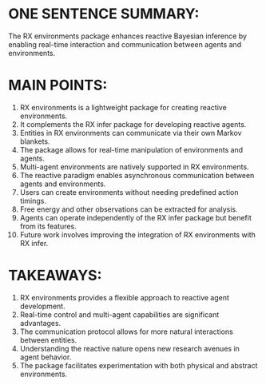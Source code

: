 # ONE SENTENCE SUMMARY:
The RX environments package enhances reactive Bayesian inference by enabling real-time interaction and communication between agents and environments.

# MAIN POINTS:
1. RX environments is a lightweight package for creating reactive environments.
2. It complements the RX infer package for developing reactive agents.
3. Entities in RX environments can communicate via their own Markov blankets.
4. The package allows for real-time manipulation of environments and agents.
5. Multi-agent environments are natively supported in RX environments.
6. The reactive paradigm enables asynchronous communication between agents and environments.
7. Users can create environments without needing predefined action timings.
8. Free energy and other observations can be extracted for analysis.
9. Agents can operate independently of the RX infer package but benefit from its features.
10. Future work involves improving the integration of RX environments with RX infer.

# TAKEAWAYS:
1. RX environments provides a flexible approach to reactive agent development.
2. Real-time control and multi-agent capabilities are significant advantages.
3. The communication protocol allows for more natural interactions between entities.
4. Understanding the reactive nature opens new research avenues in agent behavior.
5. The package facilitates experimentation with both physical and abstract environments.
